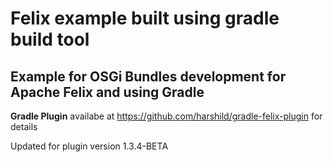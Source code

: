 # Felix example built using gradle build tool
## Example for OSGi Bundles development for Apache Felix and using Gradle

**Gradle Plugin** availabe at
https://github.com/harshild/gradle-felix-plugin for details

Updated for plugin version 1.3.4-BETA

